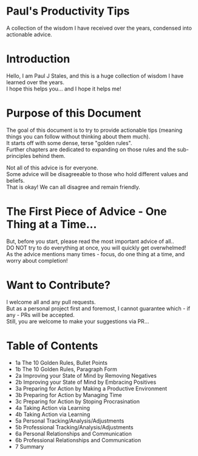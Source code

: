 # Paul's Productivity Tips

A collection of the wisdom I have received over the years, condensed into actionable advice. 

# Introduction
Hello, I am Paul J Stales, and this is a huge collection of wisdom I have learned over the years.  
I hope this helps you... and I hope it helps me!  

# Purpose of this Document
The goal of this document is to try to provide actionable tips (meaning things you can follow without thinking about them much).  
It starts off with some dense, terse "golden rules".   
Further chapters are dedicated to expanding on those rules and the sub-principles behind them.

Not all of this advice is for everyone.  
Some advice will be disagreeable to those who hold different values and beliefs.  
That is okay! We can all disagree and remain friendly.

# The First Piece of Advice - One Thing at a Time...
But, before you start, please read the most important advice of all..  
DO NOT try to do everything at once, you will quickly get overwhelmed!   
As the advice mentions many times - focus, do one thing at a time, and worry about completion!

# Want to Contribute?
I welcome all and any pull requests.  
But as a personal project first and foremost, I cannot guarantee which - if any - PRs will be accepted.  
Still, you are welcome to make your suggestions via PR...

# Table of Contents
- 1a The 10 Golden Rules, Bullet Points
- 1b The 10 Golden Rules, Paragraph Form
- 2a Improving your State of Mind by Removing Negatives
- 2b Improving your State of Mind by Embracing Positives
- 3a Preparing for Action by Making a Productive Environment
- 3b Preparing for Action by Managing Time
- 3c Preparing for Action by Stoping Procrasination
- 4a Taking Action via Learning
- 4b Taking Action via Learning
- 5a Personal Tracking/Analysis/Adjustments
- 5b Professional Tracking/Analysis/Adjustments
- 6a Personal Relationships and Communication
- 6b Professional Relationships and Communication
- 7 Summary



